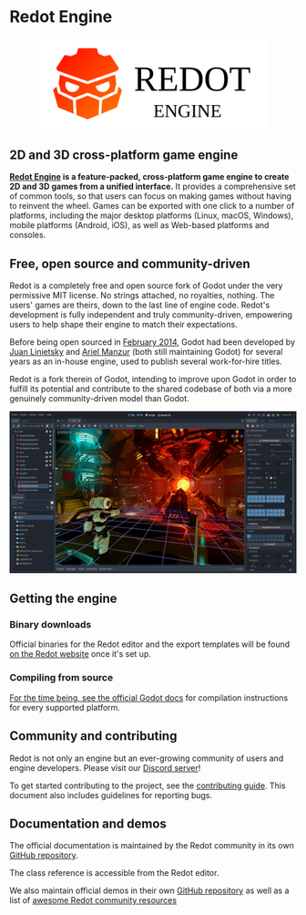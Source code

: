 # Redot Engine

<p align="center">
  <a href="https://www.redotengine.org/">
    <img src="logo_outlined.svg" width="400" alt="Redot Engine logo">
  </a>
</p>

## 2D and 3D cross-platform game engine

**[Redot Engine](https://redotengine.org) is a feature-packed, cross-platform
game engine to create 2D and 3D games from a unified interface.** It provides a
comprehensive set of common tools, so that
users can focus on making games without having to reinvent the wheel. Games can
be exported with one click to a number of platforms, including the major desktop
platforms (Linux, macOS, Windows), mobile platforms (Android, iOS), as well as
Web-based platforms and consoles.

## Free, open source and community-driven

Redot is a completely free and open source fork of Godot under the very permissive MIT license.
No strings attached, no royalties, nothing. The users' games are theirs, down
to the last line of engine code. Redot's development is fully independent and truly
community-driven, empowering users to help shape their engine to match their
expectations.

Before being open sourced in [February 2014](https://github.com/godotengine/godot/commit/0b806ee0fc9097fa7bda7ac0109191c9c5e0a1ac),
Godot had been developed by [Juan Linietsky](https://github.com/reduz) and
[Ariel Manzur](https://github.com/punto-) (both still maintaining Godot)
for several years as an in-house engine, used to publish several work-for-hire
titles.

Redot is a fork therein of Godot, intending to improve upon Godot in order to fulfill its potential and contribute to the shared codebase of both via a more genuinely community-driven model than Godot.

![Screenshot of a 3D scene in the Godot Engine editor](https://raw.githubusercontent.com/godotengine/godot-design/master/screenshots/editor_tps_demo_1920x1080.jpg)

## Getting the engine

### Binary downloads

Official binaries for the Redot editor and the export templates will be found
[on the Redot website](https://redotengine.org/download) once it's set up. 

### Compiling from source

[For the time being, see the official Godot docs](https://docs.godotengine.org/en/latest/contributing/development/compiling)
for compilation instructions for every supported platform.

## Community and contributing

Redot is not only an engine but an ever-growing community of users and engine
developers. Please visit our [Discord server](https://discord.gg/redot)!

To get started contributing to the project, see the [contributing guide](CONTRIBUTING.md).
This document also includes guidelines for reporting bugs.

## Documentation and demos

The official documentation is maintained by the Redot community in its own [GitHub repository](https://github.com/Redot-Engine/redot-docs).

The class reference is accessible from the Redot editor.

We also maintain official demos in their own [GitHub repository](https://github.com/Redot-Engine/redot-demo-projects)
as well as a list of [awesome Redot community resources](https://github.com/Redot-Engine/redot-awesome)
